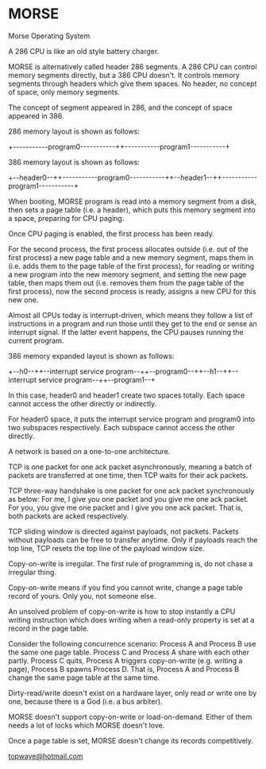 # MORSE
Morse Operating System

A 286 CPU is like an old style battery charger.

MORSE is alternatively called header 286 segments. A 286 CPU can control memory segments directly, but a 386 CPU doesn't. It controls memory segments through headers which give them spaces. No header, no concept of space, only memory segments.

The concept of segment appeared in 286, and the concept of space appeared in 386.

286 memory layout is shown as follows:

+-----------program0-----------++-----------program1-----------+

386 memory layout is shown as follows:

+--header0--++-----------program0-----------++--header1--++-----------program1-----------+

When booting, MORSE program is read into a memory segment from a disk, then sets a page table (i.e. a header), which puts this memory segment into a space, preparing for CPU paging.

Once CPU paging is enabled, the first process has been ready.

For the second process, the first process allocates outside (i.e. out of the first process) a new page table and a new memory segment, maps them in (i.e. adds them to the page table of the first process), for reading or writing a new program into the new memory segment, and setting the new page table, then maps them out (i.e. removes them from the page table of the first process), now the second process is ready, assigns a new CPU for this new one.

Almost all CPUs today is interrupt-driven, which means they follow a list of instructions in a program and run those until they get to the end or sense an interrupt signal. If the latter event happens, the CPU pauses running the current program.

386 memory expanded layout is shown as follows:

+--h0--++--interrupt service program--++--program0--++--h1--++--interrupt service program--++--program1--+

In this case, header0 and header1 create two spaces totally. Each space cannot access the other directly or indirectly.

For header0 space, it puts the interrupt service program and program0 into two subspaces respectively. Each subspace cannot access the other directly.

A network is based on a one-to-one architecture.

TCP is one packet for one ack packet asynchronously, meaning a batch of packets are transferred at one time, then TCP waits for their ack packets.

TCP three-way handshake is one packet for one ack packet synchronously as below: For me, I give you one packet and you give me one ack packet. For you, you give me one packet and I give you one ack packet. That is, both packets are acked respectively.

TCP sliding window is directed against payloads, not packets. Packets without payloads can be free to transfer anytime. Only if payloads reach the top line, TCP resets the top line of the payload window size.

Copy-on-write is irregular. The first rule of programming is, do not chase a irregular thing.

Copy-on-write means if you find you cannot write, change a page table record of yours. Only you, not someone else.

An unsolved problem of copy-on-write is how to stop instantly a CPU writing instruction which does writing when a read-only property is set at a record in the page table.

Consider the following concurrence scenario: Process A and Process B use the same one page table. Process C and Process A share with each other partly. Process C quits, Process A triggers copy-on-write (e.g. writing a page), Process B spawns Process D. That is, Process A and Process B change the same page table at the same time.

Dirty-read/write doesn't exist on a hardware layer, only read or write one by one, because there is a God (i.e. a bus arbiter).

MORSE doesn't support copy-on-write or load-on-demand. Either of them needs a lot of locks which MORSE doesn't love.

Once a page table is set, MORSE doesn't change its records competitively.

topwaye@hotmail.com
